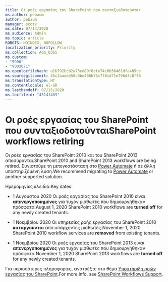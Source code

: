 ```yaml
---
title: Οι ροές εργασίας του SharePoint που συνταξιοδοτούνται
ms.author: pebaum
author: pebaum
manager: scotv
ms.date: 07/14/2020
ms.audience: Admin
ms.topic: article
ROBOTS: NOINDEX, NOFOLLOW
localization_priority: Priority
ms.collection: Adm_O365
ms.custom:
- "5900"
- "9003071"
ms.openlocfilehash: a1b792bcb2a73ed89f8cfe74c0b56461dfa465ce
ms.sourcegitcommit: 45c2aaeee58c0be466b76c7f0cd71e796d3c8f76
ms.translationtype: HT
ms.contentlocale: el-GR
ms.lasthandoff: 07/15/2020
ms.locfileid: "45141489"
---
```

# <a name="sharepoint-workflows-retiring"></a><span data-ttu-id="78759-102">Οι ροές εργασίας του SharePoint που συνταξιοδοτούνται</span><span class="sxs-lookup"><span data-stu-id="78759-102">SharePoint workflows retiring</span></span>

<span data-ttu-id="78759-103">Οι ροές εργασίας του SharePoint 2010 και του SharePoint 2013 αποσύρονται.</span><span class="sxs-lookup"><span data-stu-id="78759-103">SharePoint 2010 and SharePoint 2013 workflows are being retired.</span></span> <span data-ttu-id="78759-104">Συνιστούμε τη μετεγκατάσταση στο [Power Automate](https://docs.microsoft.com/power-automate/getting-started) ή σε άλλη υποστηριζόμενη λύση.</span><span class="sxs-lookup"><span data-stu-id="78759-104">We recommend migrating to [Power Automate](https://docs.microsoft.com/power-automate/getting-started) or another supported solution.</span></span> 

<span data-ttu-id="78759-105">Ημερομηνίες κλειδιά:</span><span class="sxs-lookup"><span data-stu-id="78759-105">Key dates:</span></span>

- <span data-ttu-id="78759-106">1 Αυγούστου 2020 Οι ροές εργασίας του SharePoint 2010 είναι **απενεργοποιημένες** για τυχόν μισθωτές που δημιουργήθηκαν πρόσφατα.</span><span class="sxs-lookup"><span data-stu-id="78759-106">August 1, 2020 SharePoint 2010 workflows are **turned off** for any newly created tenants.</span></span>

- <span data-ttu-id="78759-107">1 Νοεμβρίου 2020 Οι υπηρεσίες ροής εργασίας του SharePoint 2010 **καταργούνται** από υπάρχοντες μισθωτές.</span><span class="sxs-lookup"><span data-stu-id="78759-107">November 1, 2020 SharePoint 2010 workflow services are **removed** from existing tenants.</span></span>

- <span data-ttu-id="78759-108">1 Νοεμβρίου 2020 Οι ροές εργασίας του SharePoint 2013 είναι **απενεργοποιημένες** για τυχόν μισθωτές που δημιουργήθηκαν πρόσφατα.</span><span class="sxs-lookup"><span data-stu-id="78759-108">November 1, 2020 SharePoint 2013 workflows are **turned off** for any newly created tenants.</span></span>

<span data-ttu-id="78759-109">Για περισσότερες πληροφορίες, ανατρέξτε στο θέμα [Υποστήριξη ροών εργασίας του SharePoint](https://aka.ms/sp-workflows-support).</span><span class="sxs-lookup"><span data-stu-id="78759-109">For more info, see [SharePoint Workflows Support](https://aka.ms/sp-workflows-support).</span></span>